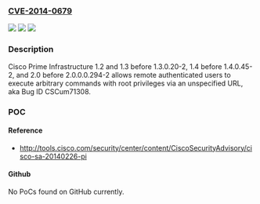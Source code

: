 ### [CVE-2014-0679](https://cve.mitre.org/cgi-bin/cvename.cgi?name=CVE-2014-0679)
![](https://img.shields.io/static/v1?label=Product&message=n%2Fa&color=blue)
![](https://img.shields.io/static/v1?label=Version&message=n%2Fa&color=blue)
![](https://img.shields.io/static/v1?label=Vulnerability&message=n%2Fa&color=brighgreen)

### Description

Cisco Prime Infrastructure 1.2 and 1.3 before 1.3.0.20-2, 1.4 before 1.4.0.45-2, and 2.0 before 2.0.0.0.294-2 allows remote authenticated users to execute arbitrary commands with root privileges via an unspecified URL, aka Bug ID CSCum71308.

### POC

#### Reference
- http://tools.cisco.com/security/center/content/CiscoSecurityAdvisory/cisco-sa-20140226-pi

#### Github
No PoCs found on GitHub currently.

